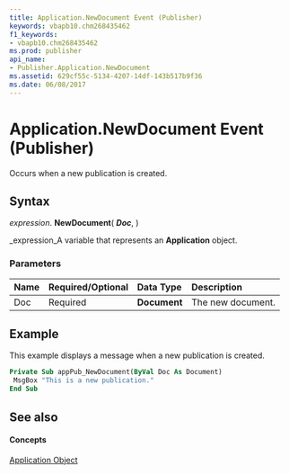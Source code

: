 ```yaml
---
title: Application.NewDocument Event (Publisher)
keywords: vbapb10.chm268435462
f1_keywords:
- vbapb10.chm268435462
ms.prod: publisher
api_name:
- Publisher.Application.NewDocument
ms.assetid: 629cf55c-5134-4207-14df-143b517b9f36
ms.date: 06/08/2017
---
```



# Application.NewDocument Event (Publisher)

Occurs when a new publication is created.


## Syntax

 _expression_. **NewDocument**( **_Doc_**, )

 _expression_A variable that represents an  **Application** object.


### Parameters



|**Name**|**Required/Optional**|**Data Type**|**Description**|
|:-----|:-----|:-----|:-----|
|Doc|Required| **Document**|The new document.|

## Example

This example displays a message when a new publication is created.


```vb
Private Sub appPub_NewDocument(ByVal Doc As Document) 
 MsgBox "This is a new publication." 
End Sub
```


## See also


#### Concepts


 [Application Object](Publisher.Application.md)

